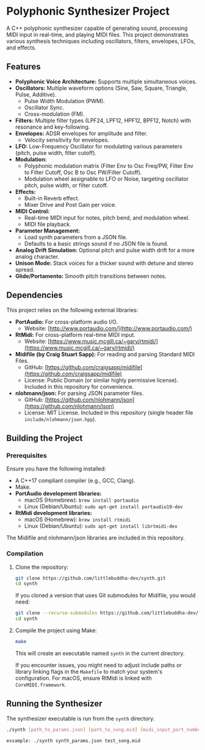 # Polyphonic Synthesizer Project

A C++ polyphonic synthesizer capable of generating sound, processing MIDI input in real-time, and playing MIDI files. This project demonstrates various synthesis techniques including oscillators, filters, envelopes, LFOs, and effects.

## Features

*   **Polyphonic Voice Architecture:** Supports multiple simultaneous voices.
*   **Oscillators:** Multiple waveform options (Sine, Saw, Square, Triangle, Pulse, Additive).
    *   Pulse Width Modulation (PWM).
    *   Oscillator Sync.
    *   Cross-modulation (FM).
*   **Filters:** Multiple filter types (LPF24, LPF12, HPF12, BPF12, Notch) with resonance and key-following.
*   **Envelopes:** ADSR envelopes for amplitude and filter.
    *   Velocity sensitivity for envelopes.
*   **LFO:** Low-Frequency Oscillator for modulating various parameters (pitch, pulse width, filter cutoff).
*   **Modulation:**
    *   Polyphonic modulation matrix (Filter Env to Osc Freq/PW, Filter Env to Filter Cutoff, Osc B to Osc PW/Filter Cutoff).
    *   Modulation wheel assignable to LFO or Noise, targeting oscillator pitch, pulse width, or filter cutoff.
*   **Effects:**
    *   Built-in Reverb effect.
    *   Mixer Drive and Post Gain per voice.
*   **MIDI Control:**
    *   Real-time MIDI input for notes, pitch bend, and modulation wheel.
    *   MIDI file playback.
*   **Parameter Management:**
    *   Load synth parameters from a JSON file.
    *   Defaults to a basic strings sound if no JSON file is found.
*   **Analog Drift Simulation:** Optional pitch and pulse width drift for a more analog character.
*   **Unison Mode:** Stack voices for a thicker sound with detune and stereo spread.
*   **Glide/Portamento:** Smooth pitch transitions between notes.

## Dependencies

This project relies on the following external libraries:

*   **PortAudio:** For cross-platform audio I/O.
    *   Website: [http://www.portaudio.com/](http://www.portaudio.com/)
*   **RtMidi:** For cross-platform real-time MIDI input.
    *   Website: [https://www.music.mcgill.ca/~gary/rtmidi/](https://www.music.mcgill.ca/~gary/rtmidi/)
*   **Midifile (by Craig Stuart Sapp):** For reading and parsing Standard MIDI Files.
    *   GitHub: [https://github.com/craigsapp/midifile](https://github.com/craigsapp/midifile)
    *   License: Public Domain (or similar highly permissive license). Included in this repository for convenience.
*   **nlohmann/json:** For parsing JSON parameter files.
    *   GitHub: [https://github.com/nlohmann/json](https://github.com/nlohmann/json)
    *   License: MIT License. Included in this repository (single header file `include/nlohmann/json.hpp`).

## Building the Project

### Prerequisites

Ensure you have the following installed:

*   A C++17 compliant compiler (e.g., GCC, Clang).
*   Make.
*   **PortAudio development libraries:**
    *   macOS (Homebrew): `brew install portaudio`
    *   Linux (Debian/Ubuntu): `sudo apt-get install portaudio19-dev`
*   **RtMidi development libraries:**
    *   macOS (Homebrew): `brew install rtmidi`
    *   Linux (Debian/Ubuntu): `sudo apt-get install librtmidi-dev`

The Midifile and nlohmann/json libraries are included in this repository.

### Compilation

1.  Clone the repository:
    ```bash
    git clone https://github.com/littlebuddha-dev/synth.git
    cd synth
    ```
    If you cloned a version that uses Git submodules for Midifile, you would need:
    ```bash
    git clone --recurse-submodules https://github.com/littlebuddha-dev/synth.git
    cd synth
    ```

2.  Compile the project using Make:
    ```bash
    make
    ```
    This will create an executable named `synth` in the current directory.

    If you encounter issues, you might need to adjust include paths or library linking flags in the `Makefile` to match your system's configuration. For macOS, ensure RtMidi is linked with `CoreMIDI.framework`.

## Running the Synthesizer

The synthesizer executable is run from the `synth` directory.

```bash
./synth [path_to_params.json] [path_to_song.mid] [midi_input_port_number]

exsample: ./synth synth_params.json test_song.mid
